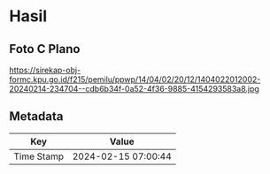 # Hasil

## Foto C Plano

https://sirekap-obj-formc.kpu.go.id/f215/pemilu/ppwp/14/04/02/20/12/1404022012002-20240214-234704--cdb6b34f-0a52-4f36-9885-4154293583a8.jpg


## Metadata

| Key        | Value               |
| ---------- | ------------------- |
| Time Stamp | 2024-02-15 07:00:44 |



